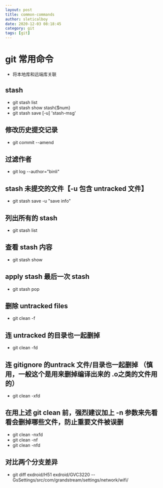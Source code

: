 ```yaml
---
layout: post
title: common-commands
author: sleticalboy
date: 2020-12-03 08:18:45
category: git
tags: [git]
---
```


# git 常用命令

- 将本地库和远端库关联

## stash
- git stash list
- git stash show stash{$num}
- git stash save [-u] 'stash-msg'

## 修改历史提交记录
- git commit --amend

## 过滤作者
- git log --author="binli"

## stash 未提交的文件【-u 包含 untracked 文件】
- git stash save -u "save info"

## 列出所有的 stash
- git stash list

## 查看 stash 内容
- git stash show

## apply stash 最后一次 stash
- git stash pop 

## 删除 untracked files
- git clean -f

## 连 untracked 的目录也一起删掉
- git clean -fd

## 连 gitignore 的untrack 文件/目录也一起删掉 （慎用，一般这个是用来删掉编译出来的 .o之类的文件用的）
- git clean -xfd 

## 在用上述 git clean 前，强烈建议加上 -n 参数来先看看会删掉哪些文件，防止重要文件被误删
- git clean -nxfd
- git clean -nf
- git clean -nfd

## 对比两个分支差异
- git diff exdroid/H51 exdroid/GVC3220 -- GsSettings/src/com/grandstream/settings/network/wifi/

